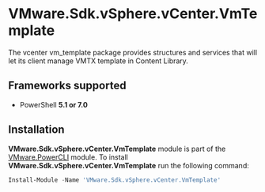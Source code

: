 # VMware.Sdk.vSphere.vCenter.VmTemplate

The vcenter vm_template package provides structures and services that will let its client manage VMTX template in Content Library.

<a name="frameworks-supported"></a>
## Frameworks supported
- PowerShell **5.1 or 7.0**

<a name="installation"></a>
## Installation

**VMware.Sdk.vSphere.vCenter.VmTemplate** module is part of the [VMware.PowerCLI](https://www.powershellgallery.com/packages/VMware.PowerCLI) module. To install **VMware.Sdk.vSphere.vCenter.VmTemplate** run the following command:

```powershell
Install-Module -Name 'VMware.Sdk.vSphere.vCenter.VmTemplate'
```
